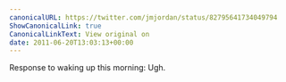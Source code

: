 ```yaml
---
canonicalURL: https://twitter.com/jmjordan/status/82795641734049794
ShowCanonicalLink: true
CanonicalLinkText: View original on
date: 2011-06-20T13:03:13+00:00
---
```

Response to waking up this morning: Ugh.